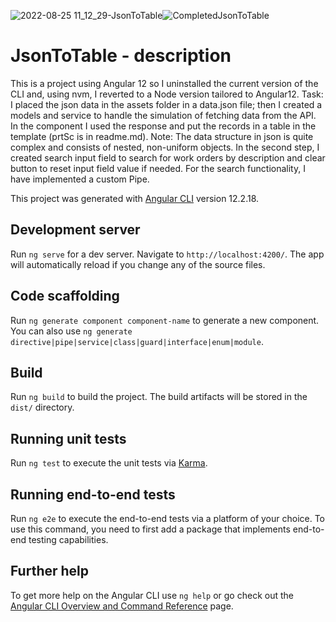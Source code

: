 ![2022-08-25 11_12_29-JsonToTable](https://user-images.githubusercontent.com/71946846/186625441-fb1ab659-21bc-4312-8f8c-58b0de818ee2.png)![CompletedJsonToTable](https://user-images.githubusercontent.com/71946846/186625970-7896e8a5-4e56-424f-9471-f0b606b58e0c.png)

# JsonToTable - description
This is a project using Angular 12 so I uninstalled the current version of the CLI and, using nvm, I reverted to a Node version tailored to Angular12. 
Task: I placed the json data in the assets folder in a data.json file; then I created a  models and service to handle the simulation of fetching data from the API. In the component I used the response and put the records in a table in the template (prtSc is in readme.md).
Note: The data structure in json is quite complex and consists of nested, non-uniform objects.
In the second step, I created search input field to search for work orders by description and clear button to reset input field value if needed. For the search functionality, I have implemented a custom Pipe.

This project was generated with [Angular CLI](https://github.com/angular/angular-cli) version 12.2.18.

## Development server

Run `ng serve` for a dev server. Navigate to `http://localhost:4200/`. The app will automatically reload if you change any of the source files.

## Code scaffolding

Run `ng generate component component-name` to generate a new component. You can also use `ng generate directive|pipe|service|class|guard|interface|enum|module`.

## Build

Run `ng build` to build the project. The build artifacts will be stored in the `dist/` directory.

## Running unit tests

Run `ng test` to execute the unit tests via [Karma](https://karma-runner.github.io).

## Running end-to-end tests

Run `ng e2e` to execute the end-to-end tests via a platform of your choice. To use this command, you need to first add a package that implements end-to-end testing capabilities.

## Further help

To get more help on the Angular CLI use `ng help` or go check out the [Angular CLI Overview and Command Reference](https://angular.io/cli) page.
